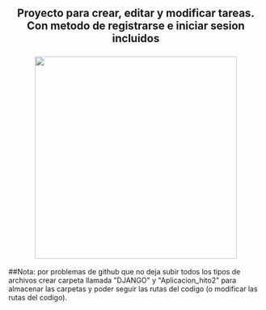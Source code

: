 <h2 align="center">Proyecto para crear, editar y modificar tareas. Con metodo de registrarse e iniciar sesion incluidos</h2>
<h3 align="center"><img src="https://github.com/Lucas-E-Soria/Lista_Tareas/assets/136083264/9331435a-cc26-4a93-bb9c-4a54da84beb5" widht="800px" height="400px"></h3>
##Nota: por problemas de github que no deja subir todos los tipos de archivos crear carpeta llamada "DJANGO" y "Aplicacion_hito2" para almacenar las carpetas y poder seguir las rutas del codigo (o modificar las rutas del codigo).
